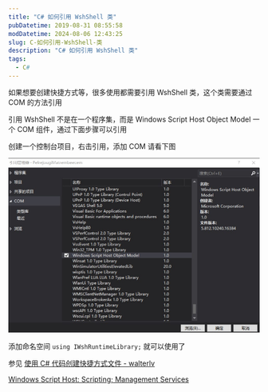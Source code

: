 ```yaml
---
title: "C# 如何引用 WshShell 类"
pubDatetime: 2019-08-31 08:55:58
modDatetime: 2024-08-06 12:43:25
slug: C-如何引用-WshShell-类
description: "C# 如何引用 WshShell 类"
tags:
  - C#
---
```





如果想要创建快捷方式等，很多使用都需要引用 WshShell 类，这个类需要通过 COM 的方法引用

<!--more-->


<!-- CreateTime:2019/8/31 16:55:58 -->


引用 WshShell 不是在一个程序集，而是 Windows Script Host Object Model 一个 COM 组件，通过下面步骤可以引用

创建一个控制台项目，右击引用，添加 COM 请看下图

<!-- ![](images/img-C# 如何引用 WshShell 类0.png) -->

![](images/img-modify-5df0bdbc19e996746d7fb88322f0700f.png)

添加命名空间 `using IWshRuntimeLibrary;` 就可以使用了

参见 [使用 C# 代码创建快捷方式文件 - walterlv](https://blog.walterlv.com/post/create-shortcut-file-using-csharp.html )

[Windows Script Host: Scripting; Management Services](https://docs.microsoft.com/en-us/previous-versions/windows/it-pro/windows-server-2003/cc784547(v%3dws.10) )

